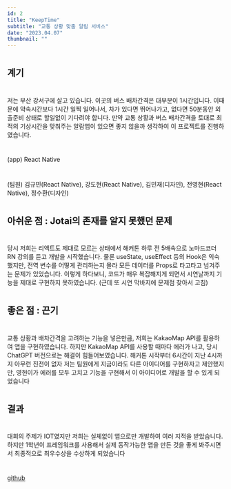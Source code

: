 ```yaml
---
id: 2
title: "KeepTime"
subtitle: "교통 상황 맞춤 알림 서비스"
date: "2023.04.07"
thumbnail: ""
---
```

#
## 계기
#
저는 부산 강서구에 살고 있습니다. 
이곳의 버스 배차간격은 대부분이 1시간입니다. 
이때문에 약속시간보다 1시간 일찍 일어나서, 차가 있다면 뛰어나가고, 없다면 50분동안 외출준비 상태로 할일없이 기다려야 합니다. 만약 교통 상황과 버스 배차간격을 토대로 최적의 기상시간을 맞춰주는 알람앱이 있으면 좋지 않을까 생각하여 이 프로젝트를 진행하였습니다.
#
(app) React Native
#
(팀원) 김규민(React Native), 강도현(React Native), 김민재(디자인), 전영현(React Native), 정수환(디자인)
#
## 아쉬운 점 : Jotai의 존재를 알지 못했던 문제
#
당시 저희는 리액트도 제대로 모르는 상태에서 해커톤 하루 전 5배속으로 노마드코더 RN 강의를 듣고 개발을 시작했습니다. 물론 useState, useEffect 등의 Hook은 익숙했지만, 전역 변수를 어떻게 관리하는지 몰라 모든 데이터를 Props로 타고타고 넘겨주는 문제가 있었습니다.
이렇게 하다보니, 코드가 매우 복잡해지게 되면서 시연날까지 기능을 제대로 구현하지 못하였습니다. (근데 또 시연 막바지에 문제점 찾아서 고침) 
#
## 좋은 점 : 끈기
#
교통 상황과 배차간격을 고려하는 기능을 넣은만큼, 저희는 KakaoMap API를 활용하여 앱을 구현하였습니다. 하지만 KakaoMap API를 사용할 때마다 에러가 나고, 당시 ChatGPT 버전으로는 해결이 힘들어보였습니다. 해커톤 시작부터 6시간이 지난 4시까지 아무런 진전이 없자 저는 팀원에게 지금이라도 다른 아이디어를 구현하자고 제안했지만, 영헌이가 에러를 모두 고치고 기능을 구현해서 이 아이디어로 개발을 할 수 있게 되었습니다
#
## 결과
#
대회의 주제가 IOT였지만 저희는 실체없이 앱으로만 개발하여 여러 지적을 받았습니다. 하지만 1학년이 프레임워크를 사용해서 실제 동작가능한 앱을 만든 것을 좋게 봐주시면서 최종적으로 최우수상을 수상하게 되었습니다
#
[github](https://github.com/orgs/RNtimer/repositories)